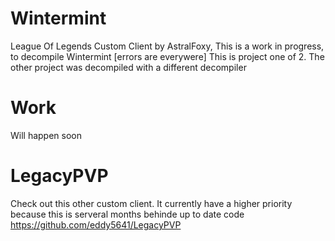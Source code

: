 Wintermint
==========

League Of Legends Custom Client by AstralFoxy, This is a work in progress, to decompile Wintermint [errors are everywere]
This is project one of 2. The other project was decompiled with a different decompiler


Work
====

Will happen soon

LegacyPVP
=========

Check out this other custom client. It currently have a higher priority because this is serveral months behinde up to date code
https://github.com/eddy5641/LegacyPVP
